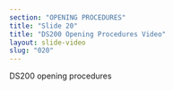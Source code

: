 ```yaml
---
section: "OPENING PROCEDURES"
title: "Slide 20"
title: "DS200 Opening Procedures Video"
layout: slide-video
slug: "020"
---
```


DS200 opening procedures

